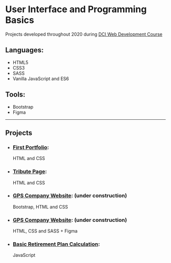 # User Interface and Programming Basics

Projects developed throughout 2020 during [DCI Web Development Course](https://digitalcareerinstitute.org/courses/web-development-course)

## Languages: 

* HTML5
* CSS3
* SASS
* Vanilla JavaScript and ES6

## Tools: 
* Bootstrap
* Figma
---

## Projects
* ### [First Portfolio](https://github.com/irinagastmaier/irinagastmaier.github.io): 
  HTML and CSS
* ### [Tribute Page](/tribute-page):  
  HTML and CSS
* ### [GPS Company Website](/bootstrap): (under construction)
  Bootstrap, HTML and CSS
* ### [GPS Company Website](/sass): (under construction)
  HTML, CSS and SASS + Figma
* ### [Basic Retirement Plan Calculation](/js):
  JavaScript
